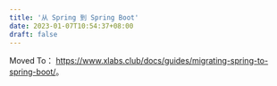 ```yaml
---
title: '从 Spring 到 Spring Boot'
date: 2023-01-07T10:54:37+08:00
draft: false
---
```


Moved To： <https://www.xlabs.club/docs/guides/migrating-spring-to-spring-boot/>。

